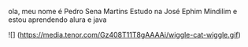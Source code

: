 ola, meu nome é Pedro Sena Martins
Estudo na José Ephim Mindilim e estou aprendendo alura e java

![] (https://media.tenor.com/Gz408T11T8gAAAAi/wiggle-cat-wiggle.gif)
